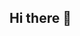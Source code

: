 ## Hi there 👋

<!--
**rizkyfi72id/rizkyfi72id** is a ✨ _special_ ✨ repository because its `README.md` (this file) appears on your GitHub profile.

Here are some ideas to get you started:

- 🔭 I’m currently working on student
- 🌱 I’m currently learning everything
- 👯 I’m looking to collaborate on my project
- 🤔 I’m looking for help with ...
- 💬 Ask me about ...
- 📫 How to reach me: IG: @rizkyfi_72.id
- 😄 Pronouns: ...
- ⚡ Fun fact: ...
-->
